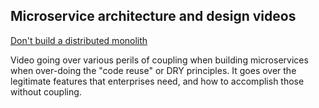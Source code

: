 ## Microservice architecture and design videos

[Don't build a distributed monolith](https://www.microservices.com/talks/dont-build-a-distributed-monolith/)

Video going over various perils of coupling when building microservices when over-doing the "code reuse" or DRY principles.
It goes over the legitimate features that enterprises need, and how to accomplish those without coupling.
